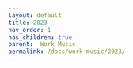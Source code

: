 ```yaml
---
layout: default
title: 2023
nav_order: 1
has_children: true
parent:  Work Music
permalink: /docs/work-music/2023/
---
```


